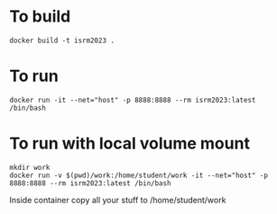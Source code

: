 # To build

```
docker build -t isrm2023 .
```


# To run

```
docker run -it --net="host" -p 8888:8888 --rm isrm2023:latest /bin/bash
```

# To run with local volume mount

```
mkdir work
docker run -v $(pwd)/work:/home/student/work -it --net="host" -p 8888:8888 --rm isrm2023:latest /bin/bash
```

Inside container copy all your stuff to /home/student/work
